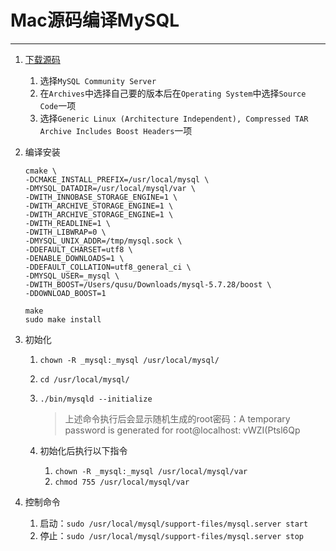 # Mac源码编译MySQL

---

1. [下载源码](https://dev.mysql.com/downloads/)

   1. 选择`MySQL Community Server`
   2. 在`Archives`中选择自己要的版本后在`Operating System`中选择`Source Code`一项
   3. 选择`Generic Linux (Architecture Independent), Compressed TAR Archive
      Includes Boost Headers`一项

2. 编译安装

   ```shell
   cmake \
   -DCMAKE_INSTALL_PREFIX=/usr/local/mysql \
   -DMYSQL_DATADIR=/usr/local/mysql/var \
   -DWITH_INNOBASE_STORAGE_ENGINE=1 \
   -DWITH_ARCHIVE_STORAGE_ENGINE=1 \
   -DWITH_ARCHIVE_STORAGE_ENGINE=1 \
   -DWITH_READLINE=1 \
   -DWITH_LIBWRAP=0 \
   -DMYSQL_UNIX_ADDR=/tmp/mysql.sock \
   -DDEFAULT_CHARSET=utf8 \
   -DENABLE_DOWNLOADS=1 \
   -DDEFAULT_COLLATION=utf8_general_ci \
   -DMYSQL_USER=_mysql \
   -DWITH_BOOST=/Users/qusu/Downloads/mysql-5.7.28/boost \
   -DDOWNLOAD_BOOST=1
   
   make
   sudo make install
   ```

3. 初始化

   1. `chown -R _mysql:_mysql /usr/local/mysql/`

   2. `cd /usr/local/mysql/`

   3. `./bin/mysqld --initialize`

      > 上述命令执行后会显示随机生成的root密码：A temporary password is generated for root@localhost: vWZI(Ptsl6Qp

   4. 初始化后执行以下指令

      1. `chown -R _mysql:_mysql /usr/local/mysql/var`
      2. `chmod 755 /usr/local/mysql/var`

4. 控制命令

   1. 启动：`sudo /usr/local/mysql/support-files/mysql.server start`
   2. 停止：`sudo /usr/local/mysql/support-files/mysql.server stop`